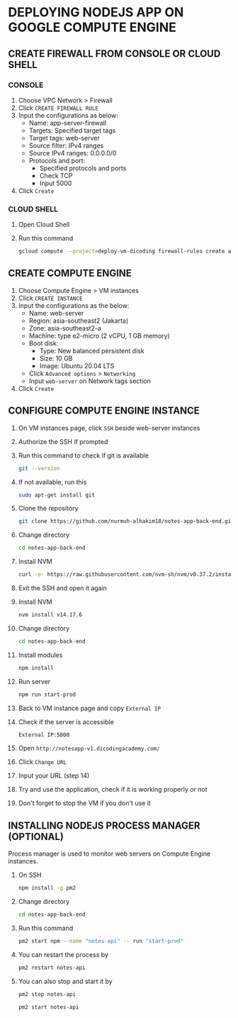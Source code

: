 # DEPLOYING NODEJS APP ON GOOGLE COMPUTE ENGINE

## CREATE FIREWALL FROM CONSOLE OR CLOUD SHELL

### CONSOLE
1. Choose VPC Network > Firewall
2. Click `CREATE FIREWALL RULE`
3. Input the configurations as below:
    - Name: app-server-firewall
    - Targets: Specified target tags
    - Target tags: web-server
    - Source filter: IPv4 ranges
    - Source IPv4 ranges: 0.0.0.0/0
    - Protocols and port: 
        - Specified protocols and ports
        - Check TCP
        - Input 5000
4. Click `Create`

### CLOUD SHELL
1. Open Cloud Shell
2. Run this command

   ```bash
   gcloud compute --project=deploy-vm-dicoding firewall-rules create app-server-firewall --direction=INGRESS --priority=1000 --network=default --action=ALLOW --rules=tcp:5000 --source-ranges=0.0.0.0/0 --target-tags=web-server
   ```

## CREATE COMPUTE ENGINE
1. Choose Compute Engine > VM instances
2. Click `CREATE INSTANCE`
3. Input the configurations as the below:
    - Name: web-server
    - Region:	asia-southeast2 (Jakarta)
    - Zone:	asia-southeast2-a
    - Machine: type	e2-micro (2 vCPU, 1 GB memory)
    - Boot disk: 
        - Type: New balanced persistent disk
        - Size: 10 GB
        - Image: Ubuntu 20.04 LTS
    - Click `Advanced options` > `Networking`
    - Input `web-server` on Network tags section
4. Click `Create`

## CONFIGURE COMPUTE ENGINE INSTANCE
1. On VM instances page, click `SSH` beside web-server instances
2. Authorize the SSH if prompted
3. Run this command to check if git is available

   ```bash
   git --version
   ```

4. If not available, run this

   ```bash
   sudo apt-get install git
   ```

5. Clone the repository

   ```bash
   git clone https://github.com/nurmuh-alhakim18/notes-app-back-end.git
   ```

6. Change directory
   
   ```bash
   cd notes-app-back-end 
   ```

7. Install NVM

   ```bash
   curl -o- https://raw.githubusercontent.com/nvm-sh/nvm/v0.37.2/install.sh | bash
   ```

8. Exit the SSH and open it again
9. Install NVM

   ```bash
   nvm install v14.17.6
   ```

10. Change directory
   
    ```bash
    cd notes-app-back-end 
    ```

11. Install modules

    ```bash
    npm install
    ```

12. Run server

    ```bash
    npm run start-prod
    ```

13. Back to VM instance page and copy `External IP`

14. Check if the server is accessible

    ```bash
    External IP:5000
    ```

15. Open `http://notesapp-v1.dicodingacademy.com/`
16. Click `Change URL`
17. Input your URL (step 14)
18. Try and use the application, check if it is working properly or not
19. Don't forget to stop the VM if you don't use it

## INSTALLING NODEJS PROCESS MANAGER (OPTIONAL)
Process manager is used to monitor web servers on Compute Engine instances.
1. On SSH
   
   ```bash
   npm install -g pm2
   ```

2. Change directory
   
   ```bash
   cd notes-app-back-end 
   ```

3. Run this command

   ```bash
   pm2 start npm --name "notes-api" -- run "start-prod"
   ```

4. You can restart the process by

   ```bash
   pm2 restart notes-api
   ```

5. You can also stop and start it by   

   ```bash
   pm2 stop notes-api
   ```

   ```bash
   pm2 start notes-api
   ```